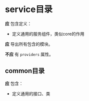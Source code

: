 # service目录

**应** 包含定义：

+ 定义通用的服务组件，类似core的作用

**应** 导出所有包含的模块。

**不应** 有 `providers` 属性。

## common目录

**应** 包含：

+ 定义通用的接口、类